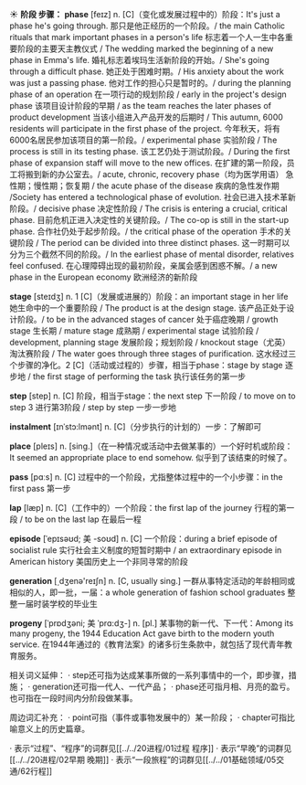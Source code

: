 ☀ <span class="category">**阶段 步骤：**</span>
<span class="vocabulary">**phase**</span> [feɪz]
<span class="definition">n. [C]（变化或发展过程中的）阶段：</span>It's just a phase he's going through. 那只是他正经历的一个阶段。/ the main Catholic rituals that mark important phases in a person's life 标志着一个人一生中各重要阶段的主要天主教仪式 / The wedding marked the beginning of a new phase in Emma's life. 婚礼标志着埃玛生活新阶段的开始。/ She's going through a difficult phase. 她正处于困难时期。/ His anxiety about the work was just a passing phase. 他对工作的担心只是暂时的。/ during the planning phase of an operation 在一项行动的规划阶段 / early in the project's design phase 该项目设计阶段的早期 / as the team reaches the later phases of product development 当该小组进入产品开发的后期时 / This autumn, 6000 residents will participate in the first phase of the project. 今年秋天，将有6000名居民参加该项目的第一阶段。/ experimental phase 实验阶段 / The process is still in its testing phase. 该工艺仍处于测试阶段。/ During the first phase of expansion staff will move to the new offices. 在扩建的第一阶段，员工将搬到新的办公室去。/ acute, chronic, recovery phase（均为医学用语） 急性期；慢性期；恢复期 / the acute phase of the disease 疾病的急性发作期 /Society has entered a technological phase of evolution. 社会已进入技术革新阶段。/ decisive phase 决定性阶段 / The crisis is entering a crucial, critical phase. 目前危机正进入决定性的关键阶段。/ The co-op is still in the start-up phase. 合作社仍处于起步阶段。/ the critical phase of the operation 手术的关键阶段 / The period can be divided into three distinct phases. 这一时期可以分为三个截然不同的阶段。/ In the earliest phase of mental disorder, relatives feel confused. 在心理障碍出现的最初阶段，亲属会感到困惑不解。/ a new phase in the European economy 欧洲经济的新阶段

<span class="vocabulary">**stage**</span> [steɪdӡ] 
<span class="definition">n. 1 [C]（发展或进展的）阶段：</span>an important stage in her life 她生命中的一个重要阶段 / The product is at the design stage. 该产品正处于设计阶段。/ to be in the advanced stages of cancer 处于癌症晚期 / growth stage 生长期 / mature stage 成熟期 / experimental stage 试验阶段 / development, planning stage 发展阶段；规划阶段 / knockout stage（尤英）淘汰赛阶段 / The water goes through three stages of purification. 这水经过三个步骤的净化。<span class="definition">2 [C]（活动或过程的）步骤，相当于phase：</span>stage by stage 逐步地 / the first stage of performing the task 执行该任务的第一步

<span class="vocabulary">**step**</span> [step] 
<span class="definition">n. [C] 阶段，相当于stage：</span>the next step 下一阶段 / to move on to step 3 进行第3阶段 / step by step 一步一步地
           
<span class="vocabulary">**instalment**</span> [ɪnˈstɔ:lmənt]
<span class="definition">n. [C]（分步执行的计划的）一步：</span>了解即可

<span class="vocabulary">**place**</span> [pleɪs] 
<span class="definition">n. [sing.]（在一种情况或活动中去做某事的）一个好时机或阶段：</span>It seemed an appropriate place to end somehow. 似乎到了该结束的时候了。

<span class="vocabulary">**pass**</span> [pɑːs] 
<span class="definition">n. [C] 过程中的一个阶段，尤指整体过程中的一个小步骤：</span>in the first pass 第一步

<span class="vocabulary">**lap**</span> [læp] 
<span class="definition">n. [C]（工作中的）一个阶段：</span>the first lap of the journey 行程的第一段 / to be on the last lap 在最后一程
           
<span class="vocabulary">**episode**</span> [ˈepɪsəʊd; 美 -soʊd]
<span class="definition">n. [C] 一个阶段：</span>during a brief episode of socialist rule 实行社会主义制度的短暂时期中 / an extraordinary episode in American history 美国历史上一个非同寻常的阶段

<span class="vocabulary">**generation**</span> [͵dӡenə'reɪʃn] 
<span class="definition">n. [C, usually sing.] 一群从事特定活动的年龄相同或相似的人，即一批，一届：</span>a whole generation of fashion school graduates 整整一届时装学校的毕业生
           
<span class="vocabulary">**progeny**</span> [ˈprɒdʒəni; 美 ˈprɑ:dʒ-]
<span class="definition">n. [pl.] 某事物的新一代、下一代：</span>Among its many progeny, the 1944 Education Act gave birth to the modern youth service. 在1944年通过的《教育法案》的诸多衍生条款中，就包括了现代青年教育服务。

相关词义延伸：
· step还可指为达成某事所做的一系列事情中的一个，即步骤，措施；
· generation还可指一代人、一代产品；
· phase还可指月相、月亮的盈亏。也可指在一段时间内分阶段做某事。

周边词汇补充：
· point可指（事件或事物发展中的）某一阶段；
· chapter可指比喻意义上的历史篇章。

· 表示“过程”、“程序”的词群见[[../../20进程/01过程 程序]]
· 表示“早晚”的词群见[[../../20进程/02早期 晚期]]
· 表示“一段旅程”的词群见[[../../01基础领域/05交通/62行程]]
